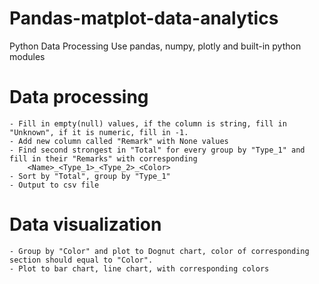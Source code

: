# Pandas-matplot-data-analytics

Python Data Processing
Use pandas, numpy, plotly and built-in python modules

# Data processing
	- Fill in empty(null) values, if the column is string, fill in "Unknown", if it is numeric, fill in -1.
	- Add new column called "Remark" with None values
	- Find second strongest in "Total" for every group by "Type_1" and fill in their "Remarks" with corresponding
		<Name>_<Type_1>_<Type_2>_<Color>
	- Sort by "Total", group by "Type_1"
	- Output to csv file
# Data visualization
	- Group by "Color" and plot to Dognut chart, color of corresponding section should equal to "Color".
	- Plot to bar chart, line chart, with corresponding colors
